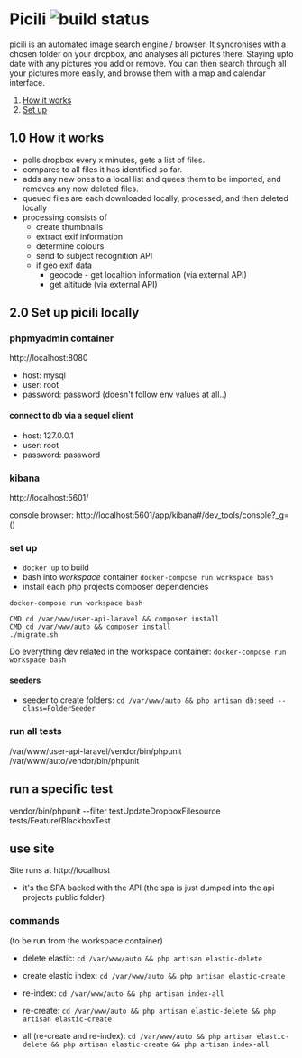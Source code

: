 # Picili ![build status](https://circleci.com/gh/samthomson/picili.svg?&style=shield)

picili is an automated image search engine / browser. It syncronises with a chosen folder on your dropbox, and analyses all pictures there. Staying upto date with any pictures you add or remove. You can then search through all your pictures more easily, and browse them with a map and calendar interface.

1. [How it works](#10-how-it-works)
2. [Set up](#20-set-up-picili-locally)


## 1.0 How it works

- polls dropbox every x minutes, gets a list of files.
- compares to all files it has identified so far.
- adds any new ones to a local list and quees them to be imported, and removes any now deleted files.
- queued files are each downloaded locally, processed, and then deleted locally
- processing consists of
    - create thumbnails
    - extract exif information
    - determine colours
    - send to subject recognition API
    - if geo exif data
        - geocode - get localtion information (via external API)
        - get altitude (via external API)

## 2.0 Set up picili locally

### phpmyadmin container

http://localhost:8080
- host: mysql
- user: root
- password: password
(doesn't follow env values at all..)

#### connect to db via a sequel client
- host: 127.0.0.1
- user: root
- password: password

### kibana

http://localhost:5601/

console browser: http://localhost:5601/app/kibana#/dev_tools/console?_g=()


### set up

- `docker up` to build
- bash into *workspace* container `docker-compose run workspace bash`
- install each php projects composer dependencies

```
docker-compose run workspace bash

CMD cd /var/www/user-api-laravel && composer install
CMD cd /var/www/auto && composer install
./migrate.sh
```

Do everything dev related in the workspace container:
`docker-compose run workspace bash`



#### seeders

- seeder to create folders: `cd /var/www/auto && php artisan db:seed --class=FolderSeeder`

### run all tests

/var/www/user-api-laravel/vendor/bin/phpunit
/var/www/auto/vendor/bin/phpunit

## run a specific test

vendor/bin/phpunit --filter testUpdateDropboxFilesource tests/Feature/BlackboxTest

## use site

Site runs at http://localhost
- it's the SPA backed with the API (the spa is just dumped into the api projects public folder)

### commands

(to be run from the workspace container)

- delete elastic: `cd /var/www/auto && php artisan elastic-delete`
- create elastic index: `cd /var/www/auto && php artisan elastic-create`
- re-index: `cd /var/www/auto && php artisan index-all`

- re-create: `cd /var/www/auto && php artisan elastic-delete && php artisan elastic-create`
- all (re-create and re-index): `cd /var/www/auto && php artisan elastic-delete && php artisan elastic-create && php artisan index-all`